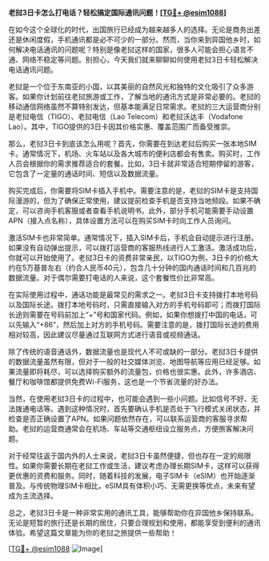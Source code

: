 **老挝3日卡怎么打电话？轻松搞定国际通讯问题！[[TG💪+ @esim1088](https://t.me/s/esim1088)]**

在如今这个全球化的时代，出国旅行已经成为越来越多人的选择。无论是商务出差还是休闲度假，手机通讯都是必不可少的一部分。然而，当你来到异国他乡时，如何解决电话通讯的问题呢？特别是像老挝这样的国家，很多人可能会担心语言不通、网络不稳定等问题。别担心，今天我们就来聊聊如何使用老挝3日卡轻松解决电话通讯问题。

老挝是一个位于东南亚的小国，以其美丽的自然风光和独特的文化吸引了众多游客。如果你计划前往老挝旅游或工作，了解当地的通讯方式是非常必要的。老挝的移动通信网络虽然不算特别发达，但基本能满足日常需求。老挝的三大运营商分别是老挝电信（TIGO）、老挝电信（Lao Telecom）和老挝沃达丰（Vodafone Lao）。其中，TIGO提供的3日卡因其价格实惠、覆盖范围广而备受推崇。

那么，老挝3日卡到底该怎么用呢？首先，你需要在到达老挝后购买一张本地SIM卡。通常情况下，机场、火车站以及各大城市的便利店都会有售卖。购买时，工作人员会根据你的需求推荐适合的套餐。比如，3日卡就非常适合短期停留的游客，它包含了一定量的通话时间、短信以及数据流量。

购买完成后，你需要将SIM卡插入手机中。需要注意的是，老挝的SIM卡是支持国际漫游的，但为了确保正常使用，建议提前检查手机是否支持当地频段。如果不确定，可以咨询手机客服或者查看手机说明书。此外，部分手机可能需要手动设置APN（接入点名称），具体设置方法可以在购买SIM卡时向工作人员询问。

激活SIM卡也非常简单。通常情况下，插入SIM卡后，手机会自动提示进行注册。如果没有自动弹出提示，可以拨打运营商的客服热线进行人工激活。激活成功后，你就可以开始使用了。老挝3日卡的资费非常亲民，以TIGO为例，3日卡的价格大约在5万基普左右（约合人民币40元），包含几十分钟的国内通话时间和几百兆的数据流量。对于偶尔需要打电话的人来说，这个套餐性价比非常高。

在实际使用过程中，通话功能是最常见的需求之一。老挝3日卡支持拨打本地号码以及国际长途。拨打本地号码时，只需直接输入对方的手机号码即可；而拨打国际长途则需要在号码前加上“+”号和国家代码。例如，如果你想拨打中国的电话，可以先输入“+86”，然后加上对方的手机号码。需要注意的是，拨打国际长途的费用相对较高，因此建议尽量通过互联网方式进行语音或视频通话。

除了传统的语音通话外，数据流量也是现代人不可或缺的一部分。老挝3日卡提供的数据流量虽然有限，但对于一般的社交媒体浏览、地图导航等应用已经足够。如果流量即将耗尽，可以选择购买额外的流量包，价格也很实惠。此外，许多酒店、餐厅和咖啡馆都提供免费Wi-Fi服务，这也是一个节省流量的好办法。

当然，在使用老挝3日卡的过程中，也可能会遇到一些小问题。比如信号不好、无法拨通电话等。遇到这种情况时，首先要确认手机是否处于飞行模式关闭状态，并检查是否正确设置了APN。如果问题依然存在，可以联系运营商的客服寻求帮助。老挝的运营商通常会在机场、车站等交通枢纽设立服务点，方便旅客解决问题。

对于经常往返于国内外的人士来说，老挝3日卡虽然便捷，但也存在一定的局限性。如果你需要长期在老挝工作或生活，建议考虑办理长期SIM卡，这样可以获得更优惠的资费和服务。同时，随着科技的发展，电子SIM卡（eSIM）也开始逐渐普及。与传统物理SIM卡相比，eSIM具有体积小巧、无需更换等优点，未来有望成为主流选择。

总之，老挝3日卡是一种非常实用的通讯工具，能够帮助你在异国他乡保持联系。无论是短暂的旅行还是长期的居住，只要合理规划和使用，都能享受到便利的通讯体验。希望这篇文章能为你的老挝之旅提供一些帮助！

[[TG💪+ @esim1088](https://t.me/s/esim1088) ![Image](https://i.postimg.cc/4NQfJmqS/Snipaste-2025-05-13-00-14-12.png)]